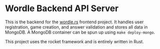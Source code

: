 # Wordle Backend API Server

This is the backend for the [wordle.rs](https://github.com/seewishnew/wordle.rs) frontend project. It handles user registration, game creation, and answer validation and stores all data in MongoDB. A MongoDB container can be spun up using `make deploy-mongo`.

This project uses the rocket framework and is entirely written in Rust.
